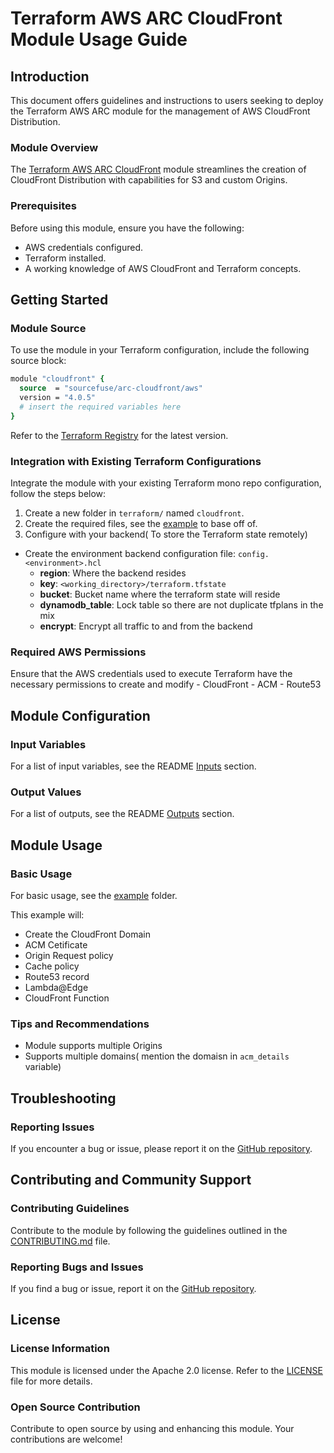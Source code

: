 # Terraform AWS ARC CloudFront Module Usage Guide

## Introduction
This document offers guidelines and instructions to users seeking to deploy the Terraform AWS ARC module for the management of AWS CloudFront Distribution.

### Module Overview
The [Terraform AWS ARC CloudFront](https://github.com/sourcefuse/terraform-aws-refarch-cloudfront) module streamlines the creation of CloudFront Distribution with capabilities for S3 and custom Origins.

### Prerequisites
Before using this module, ensure you have the following:
- AWS credentials configured.
- Terraform installed.
- A working knowledge of AWS CloudFront and Terraform concepts.

## Getting Started

### Module Source
To use the module in your Terraform configuration, include the following source block:
```tcl
module "cloudfront" {
  source  = "sourcefuse/arc-cloudfront/aws"
  version = "4.0.5"
  # insert the required variables here
}
```
Refer to the [Terraform Registry](https://registry.terraform.io/modules/sourcefuse/arc-cloudfront/aws/latest) for the latest version.

### Integration with Existing Terraform Configurations
Integrate the module with your existing Terraform mono repo configuration, follow the steps below:
1. Create a new folder in `terraform/` named `cloudfront`.
2. Create the required files, see the [example](https://github.com/sourcefuse/terraform-aws-arc-cloudfront/tree/main/example) to base off of.
3. Configure with your backend( To store the Terraform state remotely)
  - Create the environment backend configuration file: `config.<environment>.hcl`
    - **region**: Where the backend resides
    - **key**: `<working_directory>/terraform.tfstate`
    - **bucket**: Bucket name where the terraform state will reside
    - **dynamodb_table**: Lock table so there are not duplicate tfplans in the mix
    - **encrypt**: Encrypt all traffic to and from the backend

### Required AWS Permissions
Ensure that the AWS credentials used to execute Terraform have the necessary permissions to create and modify
	- CloudFront
	- ACM
	- Route53

## Module Configuration

### Input Variables
For a list of input variables, see the README [Inputs](https://github.com/sourcefuse/terraform-aws-arc-cloudfront?tab=readme-ov-file#inputs) section.

### Output Values
For a list of outputs, see the README [Outputs](https://github.com/sourcefuse/terraform-aws-arc-cloudfront?tab=readme-ov-file#outputs) section.

## Module Usage

### Basic Usage
For basic usage, see the [example](https://github.com/sourcefuse/terraform-aws-arc-cloudfront/tree/main/example) folder.

This example will:
- Create the CloudFront Domain
- ACM Cetificate
- Origin Request policy
- Cache policy
- Route53 record
- Lambda@Edge
- CloudFront Function

### Tips and Recommendations
- Module supports multiple Origins
- Supports multiple domains( mention the domaisn in `acm_details` variable)

## Troubleshooting

### Reporting Issues
If you encounter a bug or issue, please report it on the [GitHub repository](https://github.com/sourcefuse/terraform-aws-arc-cloudfront/issues).

## Contributing and Community Support

### Contributing Guidelines
Contribute to the module by following the guidelines outlined in the [CONTRIBUTING.md](https://github.com/sourcefuse/terraform-aws-arc-cloudfront/blob/main/CONTRIBUTING.md) file.

### Reporting Bugs and Issues
If you find a bug or issue, report it on the [GitHub repository](https://github.com/sourcefuse/terraform-aws-arc-cloudfront/issues).

## License

### License Information
This module is licensed under the Apache 2.0 license. Refer to the [LICENSE](https://github.com/sourcefuse/terraform-aws-arc-cloudfront/blob/main/LICENSE) file for more details.

### Open Source Contribution
Contribute to open source by using and enhancing this module. Your contributions are welcome!
